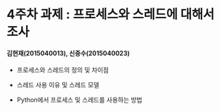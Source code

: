 4주차 과제 : 프로세스와 스레드에 대해서 조사
===
#### 김현재(2015040013), 신중수(2015040023)

* 프로세스와 스레드의 정의 및 차이점

* 스레드 사용 이유 및 스레드 모델

* Python에서 프로세스 및 스레드를 사용하는 방법
    

